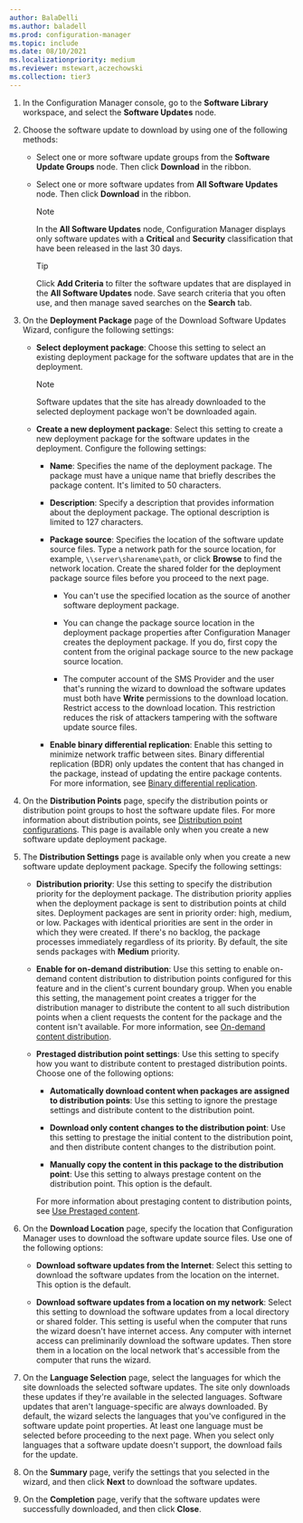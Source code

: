```yaml
---
author: BalaDelli
ms.author: baladell
ms.prod: configuration-manager
ms.topic: include
ms.date: 08/10/2021
ms.localizationpriority: medium
ms.reviewer: mstewart,aczechowski
ms.collection: tier3
---
```


1.  In the Configuration Manager console, go to the **Software Library** workspace, and select the **Software Updates** node.  

2.  Choose the software update to download by using one of the following methods:  

    -   Select one or more software update groups from the **Software Update Groups** node. Then click **Download** in the ribbon.  

    -   Select one or more software updates from **All Software Updates** node. Then click **Download** in the ribbon.  

        > [!NOTE]  
        >  In the **All Software Updates** node, Configuration Manager displays only software updates with a **Critical** and **Security** classification that have been released in the last 30 days.  

        > [!TIP]  
        >  Click **Add Criteria** to filter the software updates that are displayed in the **All Software Updates** node. Save search criteria that you often use, and then manage saved searches on the **Search** tab.  


3.  On the **Deployment Package** page of the Download Software Updates Wizard, configure the following settings:  

    -  **Select deployment package**: Choose this setting to select an existing deployment package for the software updates that are in the deployment.  

        > [!NOTE]  
        >  Software updates that the site has already downloaded to the selected deployment package won't be downloaded again.  

    -  **Create a new deployment package**: Select this setting to create a new deployment package for the software updates in the deployment. Configure the following settings:  

        -   **Name**: Specifies the name of the deployment package. The package must have a unique name that briefly describes the package content. It's limited to 50 characters.  

        -   **Description**: Specify a description that provides information about the deployment package. The optional description is limited to 127 characters.    

        -   **Package source**: Specifies the location of the software update source files. Type a network path for the source location, for example, `\\server\sharename\path`, or click **Browse** to find the network location. Create the shared folder for the deployment package source files before you proceed to the next page.  

             - You can't use the specified location as the source of another software deployment package.  

             - You can change the package source location in the deployment package properties after Configuration Manager creates the deployment package. If you do, first copy the content from the original package source to the new package source location.  

             -  The computer account of the SMS Provider and the user that's running the wizard to download the software updates must both have **Write** permissions to the download location. Restrict access to the download location. This restriction reduces the risk of attackers tampering with the software update source files.  

        - **Enable binary differential replication**: Enable this setting to minimize network traffic between sites. Binary differential replication (BDR) only updates the content that has changed in the package, instead of updating the entire package contents. For more information, see [Binary differential replication](../../core/plan-design/hierarchy/fundamental-concepts-for-content-management.md#binary-differential-replication).  

4.  On the **Distribution Points** page, specify the distribution points or distribution point groups to host the software update files. For more information about distribution points, see [Distribution point configurations](../../core/servers/deploy/configure/install-and-configure-distribution-points.md#bkmk_configs). This page is available only when you create a new software update deployment package.  

5.  The **Distribution Settings** page is available only when you create a new software update deployment package. Specify the following settings:  

    -   **Distribution priority**: Use this setting to specify the distribution priority for the deployment package. The distribution priority applies when the deployment package is sent to distribution points at child sites. Deployment packages are sent in priority order: high, medium, or low. Packages with identical priorities are sent in the order in which they were created. If there's no backlog, the package processes immediately regardless of its priority. By default, the site sends packages with **Medium** priority.  

    -   **Enable for on-demand distribution**: Use this setting to enable on-demand content distribution to distribution points configured for this feature and in the client's current boundary group. When you enable this setting, the management point creates a trigger for the distribution manager to distribute the content to all such distribution points when a client requests the content for the package and the content isn't available. For more information, see [On-demand content distribution](../../core/plan-design/hierarchy/fundamental-concepts-for-content-management.md#on-demand-content-distribution).  

    -   **Prestaged distribution point settings**: Use this setting to specify how you want to distribute content to prestaged distribution points. Choose one of the following options:  

        -   **Automatically download content when packages are assigned to distribution points**: Use this setting to ignore the prestage settings and distribute content to the distribution point.   

        -   **Download only content changes to the distribution point**: Use this setting to prestage the initial content to the distribution point, and then distribute content changes to the distribution point.  

        -   **Manually copy the content in this package to the distribution point**: Use this setting to always prestage content on the distribution point. This option is the default.  

        For more information about prestaging content to distribution points, see [Use Prestaged content](../../core/servers/deploy/configure/deploy-and-manage-content.md#bkmk_prestage).  


6.  On the **Download Location** page, specify the location that Configuration Manager uses to download the software update source files. Use one of the following options:  

    -   **Download software updates from the Internet**: Select this setting to download the software updates from the location on the internet. This option is the default.  

    -   **Download software updates from a location on my network**: Select this setting to download the software updates from a local directory or shared folder. This setting is useful when the computer that runs the wizard doesn't have internet access. Any computer with internet access can preliminarily download the software updates. Then store them in a location on the local network that's accessible from the computer that runs the wizard.  


7.  On the **Language Selection** page, select the languages for which the site downloads the selected software updates. The site only downloads these updates if they're available in the selected languages. Software updates that aren't language-specific are always downloaded. By default, the wizard selects the languages that you've configured in the software update point properties. At least one language must be selected before proceeding to the next page. When you select only languages that a software update doesn't support, the download fails for the update.  

8. On the **Summary** page, verify the settings that you selected in the wizard, and then click **Next** to download the software updates.  

9. On the **Completion** page, verify that the software updates were successfully downloaded, and then click **Close**.  
